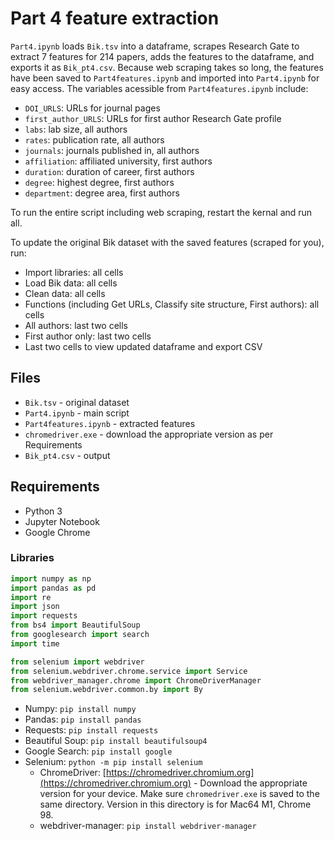 # Part 4 feature extraction

`Part4.ipynb` loads `Bik.tsv` into a dataframe, scrapes Research Gate to extract 7 features for 214 papers, adds the features to the dataframe, and exports it as `Bik_pt4.csv`. Because web scraping takes so long, the features have been saved to `Part4features.ipynb` and imported into `Part4.ipynb` for easy access. The variables acessible from `Part4features.ipynb` include:

- `DOI_URLS`: URLs for journal pages
- `first_author_URLS`: URLs for first author Research Gate profile
- `labs`: lab size, all authors
- `rates`: publication rate, all authors
- `journals`: journals published in, all authors
- `affiliation`: affiliated university, first authors
- `duration`: duration of career, first authors
- `degree`: highest degree, first authors
- `department`: degree area, first authors

To run the entire script including web scraping, restart the kernal and run all.

To update the original Bik dataset with the saved features (scraped for you), run:
- Import libraries: all cells
- Load Bik data: all cells
- Clean data: all cells
- Functions (including Get URLs, Classify site structure, First authors): all cells
- All authors: last two cells
- First author only: last two cells
- Last two cells to view updated dataframe and export CSV

## Files

- `Bik.tsv` - original dataset
- `Part4.ipynb` - main script
- `Part4features.ipynb` - extracted features
- `chromedriver.exe` - download the appropriate version as per Requirements
- `Bik_pt4.csv` - output

## Requirements

- Python 3
- Jupyter Notebook
- Google Chrome

### Libraries

```python
import numpy as np
import pandas as pd
import re
import json
import requests
from bs4 import BeautifulSoup
from googlesearch import search
import time

from selenium import webdriver
from selenium.webdriver.chrome.service import Service
from webdriver_manager.chrome import ChromeDriverManager
from selenium.webdriver.common.by import By
```

- Numpy: `pip install numpy`
- Pandas: `pip install pandas`
- Requests: `pip install requests`
- Beautiful Soup: `pip install beautifulsoup4`
- Google Search: `pip install google`
- Selenium: `python -m pip install selenium`
	- ChromeDriver: [https://chromedriver.chromium.org](https://chromedriver.chromium.org) - Download the appropriate version for your device. Make sure `chromedriver.exe` is saved to the same directory. Version in this directory is for Mac64 M1, Chrome 98.
	- webdriver-manager: `pip install webdriver-manager`
